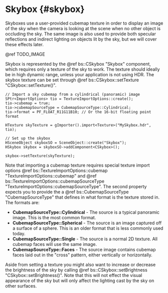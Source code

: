 Skybox						{#skybox}
===============

Skyboxes use a user-provided cubemap texture in order to display an image of the sky when the camera is looking at the scene when no other object is occluding the sky. The same image is also used to provide both specular reflections and indirect lighting on objects lit by the sky, but we will cover these effects later.

@ref TODO_IMAGE

Skybox is represented by the @ref bs::CSkybox "Skybox" component, which requires only a texture of the sky to work. The texture should ideally be in high dynamic range, unless your application is not using HDR. The skybox texture can be set through @ref bs::CSkybox::setTexture "CSkybox::setTexture()".

~~~~~~~~~~~~~{.cpp}
// Import a sky cubemap from a cylindrical (panoramic) image
SPtr<ImportOptions> tio = TextureImportOptions::create();
tio->cubemap = true;
tio->cubemapSourceType = CubemapSourceType::Cylindrical;
tio->format = PF_FLOAT_R11G11B10; // Or the 16-bit floating point format

HTexture skyTexture = gImporter().import<Texture>("MySkybox.hdr", tio);

// Set up the skybox
HSceneObject skyboxSO = SceneObject::create("Skybox");
HSkybox skybox = skyboxSO->addComponent<CSkybox>();

skybox->setTexture(skyTexture);
~~~~~~~~~~~~~

Note that importing a cubemap texture requires special texture import options @ref bs::TextureImportOptions::cubemap "TextureImportOptions::cubemap" and @ref bs::TextureImportOptions::cubemapSourceType "TextureImportOptions::cubemapSourceType". The second property expects you to provide the a @ref bs::CubemapSourceType "CubemapSourceType" that defines in what format is the texture stored in. The formats are:
 - **CubemapSourceType::Cylindrical** - The source is a typical panoramic image. This is the most common format.
 - **CubemapSourceType::Spherical** - The source is an image captured off a surface of a sphere. This is an older format that is less commonly used today.
 - **CubemapSourceType::Single** - The source is a normal 2D texture. All cubemap faces will use the same image.
 - **CubemapSourceType::Faces** - The source image contains cubemap faces laid out in the "cross" pattern, either vertically or horizontally.

Aside from setting a texture you might also want to increase or decrease the brightness of the sky by calling @ref bs::CSkybox::setBrightness "CSkybox::setBrightness()". Note that this will not effect the visual appearance of the sky but will only affect the lighting cast by the sky on other surfaces.
